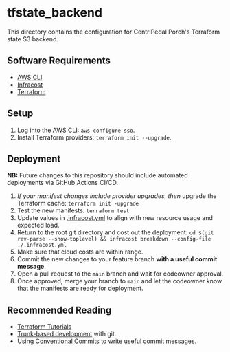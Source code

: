 # tfstate_backend

This directory contains the configuration for CentriPedal Porch's Terraform
state S3 backend.

## Software Requirements

* [AWS CLI](https://docs.aws.amazon.com/cli/latest/userguide/getting-started-install.html)
* [Infracost](https://www.infracost.io/docs)
* [Terraform](https://developer.hashicorp.com/terraform/tutorials/aws-get-started/install-cli)

## Setup

1. Log into the AWS CLI: `aws configure sso`.
1. Install Terraform providers: `terraform init --upgrade`.

## Deployment

**NB:** Future changes to this repository should include automated deployments
via GitHub Actions CI/CD.

1. _If your manifest changes include provider upgrades, then_ upgrade the
   Terraform cache: `terraform init -upgrade`
1. Test the new manifests: `terraform test`
1. Update values in [.infracost.yml](./.infracost.yml) to align with new
   resource usage and expected load.
1. Return to the root git directory and cost out the deployment:
   `cd $(git rev-parse --show-toplevel) && infracost breakdown --config-file
   ./.infracost.yml`
1. Make sure that cloud costs are within range.
1. Commit the new changes to your feature branch **with a useful commit
   message**.
1. Open a pull request to the `main` branch and wait for codeowner approval.
1. Once approved, merge your branch to `main` and let the codeowner know that
   the manifests are ready for deployment.

## Recommended Reading

* [Terraform Tutorials](https://developer.hashicorp.com/terraform/tutorials)
* [Trunk-based development](https://trunkbaseddevelopment.com) with git.
* Using [Conventional Commits](https://www.conventionalcommits.org/en/v1.0.0)
   to write useful commit messages.
